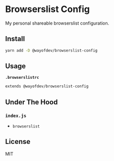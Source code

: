 # Browserslist Config

My personal shareable browserslist configuration.

## Install

```bash
yarn add -D @wayofdev/browserslist-config
```

## Usage

**`.browserslistrc`**

```bash
extends @wayofdev/browserslist-config
```

## Under The Hood

### `index.js`

- `browserslist`

## License

MIT
